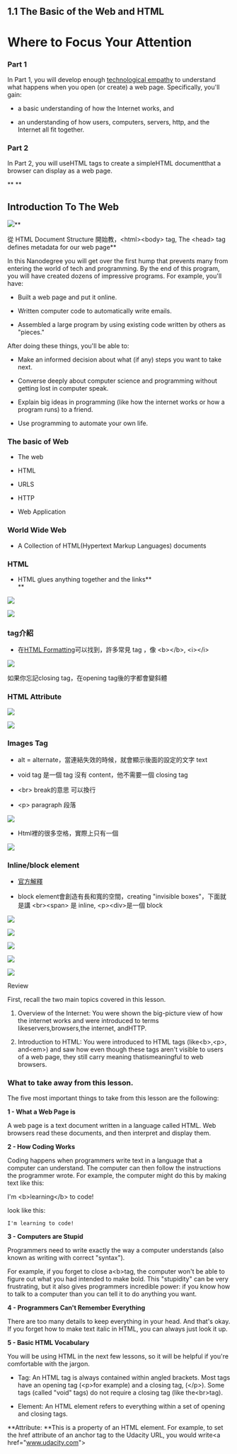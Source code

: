 ## 1.1 The Basic of the Web and HTML


# **Where to Focus Your Attention**

### **Part 1**

In Part 1, you will develop enough [technological empathy](https://classroom.udacity.com/nanodegrees/nd000/parts/0001345400/modules/000134540075460/lessons/3521029360/concepts/35030495730923#) to understand what happens when you open \(or create\) a web page. Specifically, you'll gain:

* a basic understanding of how the Internet works, and

* an understanding of how users, computers, servers, http, and the Internet all fit together.

### **Part 2**

In Part 2, you will useHTML tags to create a simpleHTML documentthat a browser can display as a web page.

**
**

## Introduction To The Web

![](https://lh3.googleusercontent.com/g3bgYAj-bx5tnkpYX2KGsbPrk37pZfoJdyzDxYVxffDfKsDD4ft55o-ALhKWXSOEpMlTpd8qp5oQkPk6kux3c-WK5Vw_GLnrrU5qxx5C4gHzmNtTdi-fD110NhSnUffjeXJ3INTi)**

從 HTML Document Structure
開始教，&lt;html&gt;&lt;body&gt; tag, The &lt;head&gt; tag defines metadata for our web page**




In this Nanodegree you will get over the first hump that prevents many from entering the world of tech and programming. By the end of this program, you will have created dozens of impressive programs. For example, you'll have:

* Built a web page and put it online.

* Written computer code to automatically write emails.

* Assembled a large program by using existing code written by others as "pieces."

After doing these things, you'll be able to:

* Make an informed decision about what \(if any\) steps you want to take next.

* Converse deeply about computer science and programming without getting lost in computer speak.

* Explain big ideas in programming \(like how the internet works or how a program runs\) to a friend.

* Use programming to automate your own life.

### The basic of Web

* The web

* HTML

* URLS

* HTTP

* Web Application

### World Wide Web

* A Collection of HTML\(Hypertext Markup Languages\) documents

### HTML

* HTML glues anything together and the links\*\*  
  \*\*

![](https://lh4.googleusercontent.com/UNJJphreNQXvvEURWpWpVfQxbcTQpQS6D7B8UJ9a2_T8JF9_DbwttKVN8qcrtG8c6Enh5NdQTyutJsFw8l-XEs-qrYULxkv7HLecIm8CjmvEES1pwtW-15D9iusxnakH86rHiKtk)

![](https://lh4.googleusercontent.com/YZ-ITRT4SRrt3a8HuD5ehjWtvyy_VquhB91AWegwu3o0__Omr7lLLiSuVI6Rid-zWp1kK-zrEptsq922ebJcTleJe8-uxB0lYa1-boFcJhXmMwumkuzUtItzJsYDLIoeBdI4SoZu)

### tag介紹

* 在[HTML Formatting](http://www.w3schools.com/html/html_formatting.asp)可以找到，許多常見 tag ，像 &lt;b&gt;&lt;/b&gt;, &lt;i&gt;&lt;/i&gt;

![](https://lh5.googleusercontent.com/xohhu_Kaxq4tZZ9W4fL1_EFPDAhiroOuKsAeP_bEcAZziisBvmDWIyn2VJ7wVGypINmxI0Dp3kizszpZkdnOBKkAm6EWOJMd6FW2lSlG_EopyElEZUak8SygwRa73TNfAzTnF5Ph)

如果你忘記closing tag，在opening tag後的字都會變斜體

### HTML Attribute

![](https://lh4.googleusercontent.com/HLyxq0YzLcRhBQUag9gSPOHnE18h8O42slm_0YyRxlScsneqaNqCtZ6iM0pDt4gRbTNXdAy0aPaiOgR1uJyOhBE58cJowPaNAkdLRVFqohCmu0fxI0Me7I7HSZibAkDOxhTq8T-2)

![](https://lh4.googleusercontent.com/IWGJRWiA7gotFzri7C9Y40luRr_0GYQUXquMtnBha2UyTMTGcEzFhHG-Pf6ZENIIYTvafoQRn5YkarZ59EOXJ9S9fdiGKc_i3irvdEyFgeuRZLaXQ0zhpwSuyjINn_rvZWwuzin8)

### Images Tag

* alt = alternate，當連結失效的時候，就會顯示後面的設定的文字 text

* void tag 是一個 tag 沒有 content，他不需要一個 closing tag

* &lt;br&gt; break的意思 可以換行

* &lt;p&gt; paragraph 段落

![](https://lh6.googleusercontent.com/iZt7H-X4pb4a3fqXKNZq0ytqAs_3jtuWoeUoOIuV_RAHnFjw8R8mqDg2y-xMPRHu8luKP-AhU5ZkCXSrHB5NxAT2UEfP1UzfVn161MazBaH0N2SxMiuPNUCiAGBIKYoLeNz_eRH-)

* Html裡的很多空格，實際上只有一個

![](https://lh5.googleusercontent.com/B-DleTUXtOgLEi-EVz6pRwVSBwP31_CPhGDDDk-cQBp3JFfH9VPYq6kHN850Td8JX4Ati--t2h8fzQEAHHsH5tuW9Fg1-fRGT37g8ArZCax9j-fGzBZoTOOMjxQdxqKNJdvg8ZQ0)

### Inline/block element

* [官方解釋](https://www.w3schools.com/html/html_blocks.asp)

* block element會創造有長和寬的空間，creating "invisible boxes"，下面就是講 &lt;br&gt;&lt;span&gt; 是 inline, &lt;p&gt;&lt;div&gt;是一個 block

![](https://lh4.googleusercontent.com/i4eEa_-2IJLg8hLGYsd67ET9uNpipgGzQdiOGW1bRXNpmu7O39RZ0zDQgyD_mUtfgTRkbYbtsLlSvb87LMkWYK40DqvgJTGZJ80mXvrDjWKXykAX2l3jyJq-gyNOF669im-ApeHD)

![](https://lh4.googleusercontent.com/vfLdVMUlhRavQ_fADnpV7wm_Wspj7DHGJduVoSNXdbMw9uxzMDQOcgRmeOLSVKFdHZn6Gc7grydM4FifTlEOLa6h14J91QoK4SjaLUm3f1DcZPQkeiwunT27ovDMxoKRNeLP4lhe)

![](https://lh4.googleusercontent.com/A2KSYadOLIuwIpk6x5OwSwGOTg9YzOmCMN8iWuLot-rDu1FhF0Twl3G17EOKGSN2EHgy3e3e_2UJt748BLy2zAf9tXsRAEwL6cS9ckhi1jrXVOKUb97vkg_LttjVzUdvm81KP-OA)

![](https://lh6.googleusercontent.com/I2vaef0mKXEvvQ0zerQYLPR7ZeSvpqJV5JHawxoFNkow9Cz5XPJh2U2okfpoofWCj3fg-ahalR9zLKjUDEc_UuOnrl9PTbYLH_lZ-Eu6chiUzhJTJRe8adj1oxFRNECb-rwdIKY3)

![](https://lh3.googleusercontent.com/m56kgVRSCArm0z9Z6NaO6rFDaKoeCCCHH72SVk_SAwYome1jMQzaEh51c3DTx-idKBSfifYoN0H-z57RuehLcv8UTJTy_CmJZd3yxWQvYu8i4ii4Al5BBoRctiXN65hCjgArodQA)

Review

First, recall the two main topics covered in this lesson.

1. Overview of the Internet: You were shown the big-picture view of how the internet works and were introduced to terms likeservers,browsers,the internet, andHTTP.

2. Introduction to HTML: You were introduced to HTML tags \(like&lt;b&gt;,&lt;p&gt;, and&lt;em&gt;\) and saw how even though these tags aren't visible to users of a web page, they still carry meaning thatismeaningful to web browsers.

### What to take away from this lesson.

The five most important things to take from this lesson are the following:

**1 - What a Web Page is**

A web page is a text document written in a language called HTML. Web browsers read these documents, and then interpret and display them.

**2 - How Coding Works**

Coding happens when programmers write text in a language that a computer can understand. The computer can then follow the instructions the programmer wrote. For example, the computer might do this by making text like this:

I'm &lt;b&gt;learning&lt;/b&gt; to code!

look like this:

```
I'm learning to code!
```

**3 - Computers are Stupid**

Programmers need to write exactly the way a computer understands \(also known as writing with correct "syntax"\).

For example, if you forget to close a&lt;b&gt;tag, the computer won't be able to figure out what you had intended to make bold. This "stupidity" can be very frustrating, but it also gives programmers incredible power: if you know how to talk to a computer than you can tell it to do anything you want.

**4 - Programmers Can't Remember Everything**

There are too many details to keep everything in your head. And that's okay. If you forget how to make text italic in HTML, you can always just look it up.

**5 - Basic HTML Vocabulary**

You will be using HTML in the next few lessons, so it will be helpful if you're comfortable with the jargon.

* Tag: An HTML tag is always contained within angled brackets. Most tags have an opening tag \(&lt;p&gt;for example\) and a closing tag, \(&lt;/p&gt;\). Some tags \(called "void" tags\) do not require a closing tag \(like the&lt;br&gt;tag\).

* Element: An HTML element refers to everything within a set of opening and closing tags.



**Attribute: **This is a property of an HTML element. For example, to set the href attribute of an anchor tag to the Udacity URL, you would write&lt;a href="www.udacity.com"&gt;

# 



